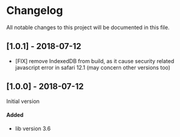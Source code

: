 # Changelog
All notable changes to this project will be documented in this file.

## [1.0.1] - 2018-07-12

- [FIX] remove IndexedDB from build, as it cause security related javascript error in safari 12.1 (may concern other versions too)

## [1.0.0] - 2018-07-12

Initial version

#### Added
* lib version 3.6
